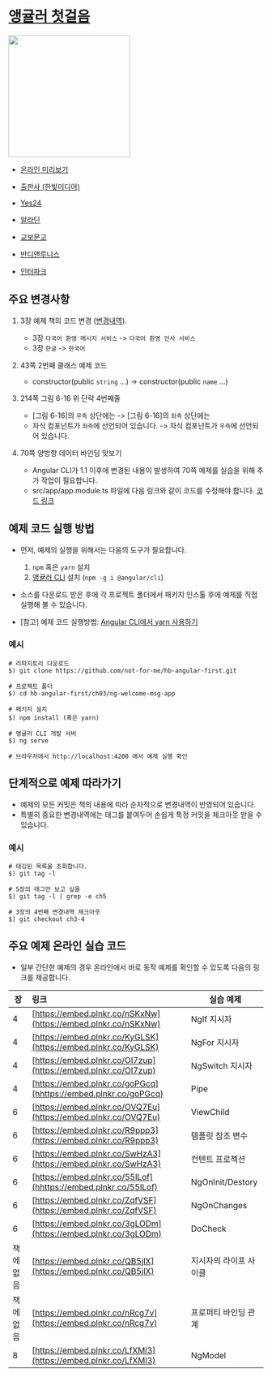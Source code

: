 # [앵귤러 첫걸음](http://www.hanbit.co.kr/store/books/look.php?p_code=B3348481708)

<img src="https://raw.githubusercontent.com/not-for-me/hb-angular-first/master/resources/angular_first_cover.jpg" width="240">

* [온라인 미리보기](https://www.yumpu.com/xx/document/view/58546516)

* [출판사 (한빛미디어)](http://www.hanbit.co.kr/store/books/look.php?p_code=B3348481708)
* [Yes24](http://www.yes24.com/24/goods/41070512)
* [알라딘](http://aladin.kr/p/cowyM)
* [교보문고](http://www.kyobobook.co.kr/product/detailViewKor.laf?ejkGb=KOR&mallGb=KOR&barcode=9788968486807&orderClick=LEA&Kc=)
* [반디앤루니스](http://www.bandinlunis.com/front/product/detailProduct.do?prodId=4072669)
* [인터파크](http://book.interpark.com/product/BookDisplay.do?_method=detail&sc.shopNo=0000400000&sc.prdNo=267622241&sc.saNo=003002001&bid1=search&bid2=product&bid3=title&bid4=001)

## 주요 변경사항 
1. 3장 예제 책의 코드 변경 ([변경내역](https://github.com/not-for-me/hb-angular-first/commit/7c78fc2f315e9ced3fde740e8bbf41ae2b2cd065)).
   * 3장 `다국어 환영 메시지 서비스` -> `다국어 환영 인사 서비스`
   * 3장 `한글` -> `한국어`

2. 43쪽 2번째 클래스 예제 코드
   * constructor(public `string` ...) -> constructor(public `name` ...)

3. 214쪽 그림 6-16 위 단락 4번째줄
   * [그림 6-16]의 `우측` 상단에는 -> [그림 6-16]의 `좌측` 상단에는
   * 자식 컴포넌트가 `좌측`에 선언되어 있습니다. -> 자식 컴포넌트가 `우측`에 선언되어 있습니다.

4. 70쪽 양방향 데이터 바인딩 맛보기
   * Angular CLI가 1.1 이후에 변경된 내용이 발생하여 70쪽 예제를 실습을 위해 추가 작업이 필요합니다.
   * src/app/app.module.ts 파일에 다음 링크와 같이 코드를 수정해야 합니다. [코드 링크](https://github.com/not-for-me/hb-angular-first/blob/17f66ce3129f1f948881d8553f3b024f184dba31/ch03/ng-welcome-msg-app/src/app/app.module.ts)

## 예제 코드 실행 방법
* 먼저, 예제의 실행을 위해서는 다음의 도구가 필요합니다.
    1. `npm` 혹은 `yarn` 설치
    1. [앵귤러 CLI](https://github.com/angular/angular-cli) 설치 (`npm -g i @angular/cli`)

* 소스를 다운로드 받은 후에 각 프로젝트 폴더에서 패키지 인스톨 후에 예제를 직접 실행해 볼 수 있습니다.
* [참고] 예제 코드 실행방법: [Angular CLI에서 yarn 사용하기](https://youtu.be/FBMTvESUaiU)

### 예시
```
# 리파지토리 다운로드
$) git clone https://github.com/not-for-me/hb-angular-first.git

# 프로젝트 폴더 
$) cd hb-angular-first/ch03/ng-welcome-msg-app

# 패키지 설치
$) npm install (혹은 yarn)

# 앵귤러 CLI 개발 서버 
$) ng serve

# 브라우저에서 http://localhost:4200 에서 예제 실행 확인
```

## 단계적으로 예제 따라가기
* 예제의 모든 커밋은 책의 내용에 따라 순차적으로 변경내역이 반영되어 있습니다.
* 특별히 중요한 변경내역에는 태그를 붙여두어 손쉽게 특정 커밋을 체크아웃 받을 수 있습니다.

### 예시
```
# 태깅된 목록을 조회합니다.
$) git tag -l

# 5장의 태그만 보고 싶을 
$) git tag -l | grep -e ch5

# 3장의 4번째 변경내역 체크아웃
$) git checkout ch3-4
```

## 주요 예제 온라인 실습 코드
* 일부 간단한 예제의 경우 온라인에서 바로 동작 예제를 확인할 수 있도록 다음의 링크를 제공합니다. 

| 장 | 링크 | 실습 예제 |
| - |:----------------------------------------------| --------- |
| 4 | [https://embed.plnkr.co/nSKxNw](https://embed.plnkr.co/nSKxNw)| NgIf 지시자 |
| 4 | [https://embed.plnkr.co/KyGLSK](https://embed.plnkr.co/KyGLSK) | NgFor 지시자 |
| 4 | [https://embed.plnkr.co/OI7zup](https://embed.plnkr.co/OI7zup) | NgSwitch 지시자 |
| 4 | [https://embed.plnkr.co/goPGcq](hhttps://embed.plnkr.co/goPGcq) | Pipe |
| 6 | [https://embed.plnkr.co/OVQ7Eu](https://embed.plnkr.co/OVQ7Eu) | ViewChild |
| 6 | [https://embed.plnkr.co/R9ppp3](https://embed.plnkr.co/R9ppp3) | 템플릿 참조 변수 |
| 6 | [https://embed.plnkr.co/SwHzA3](https://embed.plnkr.co/SwHzA3) | 컨텐트 프로젝션 |
| 6 | [https://embed.plnkr.co/55lLof](hhttps://embed.plnkr.co/55lLof) | NgOnInit/Destory |
| 6 | [https://embed.plnkr.co/ZqfVSF](https://embed.plnkr.co/ZqfVSF) | NgOnChanges |
| 6 | [https://embed.plnkr.co/3gLODm](https://embed.plnkr.co/3gLODm) | DoCheck |
| 책에 없음 | [https://embed.plnkr.co/QB5jlX](https://embed.plnkr.co/QB5jlX) | 지시자의 라이프 사이클 |
| 책에 없음 | [https://embed.plnkr.co/nRcg7v](https://embed.plnkr.co/nRcg7v) | 프로퍼티 바인딩 관계 |
| 8 | [https://embed.plnkr.co/LfXMl3](https://embed.plnkr.co/LfXMl3) | NgModel |
